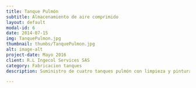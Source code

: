 ```yaml
---
title: Tanque Pulmón
subtitle: Almacenamiento de aire comprimido
layout: default
modal-id: 6
date: 2014-07-15
img: TanquePulmon.jpg
thumbnail: thumbs/TanquePulmon.jpg
alt: image-alt
project-date: Mayo 2016
client: R.L Ingecol Services SAS
category: Fabricacion tanques
description: Suministro de cuatro tanques pulmón con limpieza y pintura interior y exterior, aforo según especificaciones y dossier entrega en Giron.

---
```

